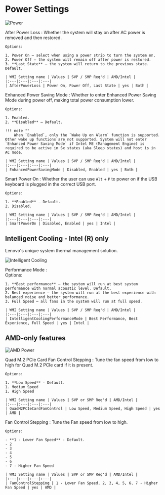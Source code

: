 # Power Settings

![Power](https://cdrt.github.io/mk_docs/ref/bios/settings/thinkstation/img/power.png)

After Power Loss
:	Whether the system will stay on after AC power is removed and then restored.

	Options:

	1. Power On – select when using a power strip to turn the system on.
	2. Power Off – the system will remain off after power is restored.
	3. **Last State** – the system will return to the previous state. Default.

	| WMI Setting name | Values | SVP / SMP Req'd | AMD/Intel |
	|:---|:---|:---|:---|
	| AfterPowerLoss | Power On, Power Off, Last State | yes | Both |




Enhanced Power Saving Mode
:	Whether to enter Enhanced Power Saving Mode during power off, making total power consumption lower.

	Options:

	1. Enabled. 
	2. **Disabled** – Default.

	!!! note ""
		When `Enabled`, only the `Wake Up on Alarm` function is supported. Other wake up functions are not supported. System will not enter `Enhanced Power Saving Mode` if Intel ME (Management Engine) is required to be active in Sx states (aka Sleep states) and host is in AC mode.

	| WMI Setting name | Values | SVP / SMP Req'd | AMD/Intel |
	|:---|:---|:---|:---|
	| EnhancedPowerSavingMode | Disabled, Enabled | yes | Both |


Smart Power On
:	Whether the user can use `Alt` + `P` to power on if the USB keyboard is plugged in the correct USB port.

	Options:

	1. **Enabled** – Default.
	2. Disabled.

	| WMI Setting name | Values | SVP / SMP Req'd | AMD/Intel |
	|:---|:---|:---|:---|
	| SmartPowerOn | Disabled, Enabled | yes | Intel |


## Intelligent Cooling - Intel (R) only
Lenovo's unique system thermal management solution.

![Intelligent Cooling](https://cdrt.github.io/mk_docs/ref/bios/settings/thinkstation/img/intelligentcooling.png)

Performance Mode
:	
	Options:

	1. **Best performance** – the system will run at best system performance with normal acoustic level. Default.
	2. Best experience – the system will run at the best experience with balanced noise and better performance.
	3. Full Speed – all fans in the system will run at full speed. 

	| WMI Setting name | Values | SVP / SMP Req'd | AMD/Intel |
	|:---|:---|:---|:---|
	| IntelligentCoolingPerformanceMode | Best Performance, Best Experience, Full Speed | yes | Intel |


## AMD-only features

![AMD Power](https://cdrt.github.io/mk_docs/ref/bios/settings/thinkstation/img/ts_amd_power.PNG)

<!-- PSU Over load Warning


Whether to display a warning (and log if possible) if a Power Supply Unit (PSU) overload condition is detected.

Options:

1.  **Disabled** - Default.
2.  Enabled.


 -->


Quad M.2 PCIe Card Fan Control Stepping
:	Tune the fan speed from low to high for Quad M.2 PCIe card if it is present.

	Options:

	1. **Low Speed** - Default.
	1. Medium Speed
	1. High Speed

	| WMI Setting name | Values | SVP or SMP Req'd | AMD/Intel |
	|:---|:---|:---|:---|
	| QuadM2PCIeCardFanControl | Low Speed, Medium Speed, High Speed | yes | AMD |



Fan Control Stepping
:	Tune the Fan speed from low to high.

	Options:

	- **1 - Lower Fan Speed** - Default.
	- 2
	- 3
	- 4
	- 5
	- 6
	- 7 - Higher Fan Speed

	| WMI Setting name | Values | SVP or SMP Req'd | AMD/Intel |
	|:---|:---|:---|:---|
	| FanControlStepping | 1 - Lower Fan Speed, 2, 3, 4, 5, 6, 7 - Higher Fan Speed | yes | AMD |


